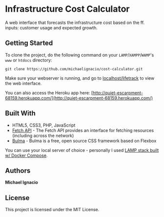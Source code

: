 # Infrastructure Cost Calculator

A web interface that forecasts the infrastructure cost based on the ff. inputs: customer usage and expected growth.

## Getting Started

To clone the project, do the following command on your `LAMP`/`XAMPP`/`WAMP`'s `www` or `htdocs` directory:

```
git clone https://github.com/michaelignacio/cost-calculator.git
```

Make sure your webserver is running, and go to [localhost/lifetrack](http://localhost/lifetrack/) to view the web interface.

You can also access the Heroku app here: [http://quiet-escarpment-68159.herokuapp.com/](http://quiet-escarpment-68159.herokuapp.com/)

## Built With

* HTML5, CSS3, PHP, JavaScript
* [Fetch API](https://developer.mozilla.org/en-US/docs/Web/API/Fetch_API) - The Fetch API provides an interface for fetching resources (including across the network)
* [Bulma](https://bulma.io/) - Bulma is a free, open source CSS framework based on Flexbox

You can use your local server of choice - personally I used [LAMP stack built w/ Docker Compose](https://github.com/sprintcube/docker-compose-lamp).


## Authors

**Michael Ignacio**

## License

This project is licensed under the MIT License.